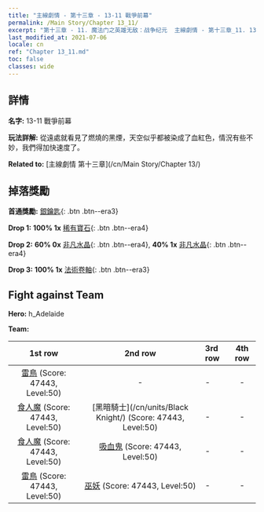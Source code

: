 ```yaml
---
title: "主線劇情 - 第十三章 - 13-11 戰爭前幕"
permalink: /Main Story/Chapter 13_11/
excerpt: "第十三章 - 11. 魔法门之英雄无敌：战争纪元  主線劇情 - 第十三章_11. 13-11 戰爭前幕"
last_modified_at: 2021-07-06
locale: cn
ref: "Chapter 13_11.md"
toc: false
classes: wide
---
```


## 詳情

 **名字:** 13-11 戰爭前幕

 **玩法詳解:** 從遠處就看見了燃燒的黑煙，天空似乎都被染成了血紅色，情況有些不妙，我們得加快速度了。

 **Related to:** [主線劇情 第十三章](/cn/Main Story/Chapter 13/)

## 掉落獎勵

 **首通獎勵:** [銀鑰匙](/cn/Items/con_693/){: .btn .btn--era3}

 **Drop 1:** **100% 1x** [稀有寶石](/cn/Items/mat_44/){: .btn .btn--era4}

 **Drop 2:** **60% 0x** [非凡水晶](/cn/Items/mat_38/){: .btn .btn--era4}, **40% 1x** [非凡水晶](/cn/Items/mat_38/){: .btn .btn--era4}

 **Drop 3:** **100% 1x** [法術卷軸](/cn/Items/con_694/){: .btn .btn--era3}


## Fight against Team
 **Hero:** h_Adelaide

 **Team:**


  | 1st row | 2nd row | 3rd row | 4th row |
  |:----:|:----:|:----|:----:|
  | [雷鳥](/cn/units/Roc/) (Score: 47443, Level:50)  | - | - | - |
  | [食人魔](/cn/units/Ogre/) (Score: 47443, Level:50)  | [黑暗騎士](/cn/units/Black Knight/) (Score: 47443, Level:50)  | - | - |
  | [食人魔](/cn/units/Ogre/) (Score: 47443, Level:50)  | [吸血鬼](/cn/units/Vampire/) (Score: 47443, Level:50)  | - | - |
  | [雷鳥](/cn/units/Roc/) (Score: 47443, Level:50)  | [巫妖](/cn/units/Lich/) (Score: 47443, Level:50)  | - | - |


